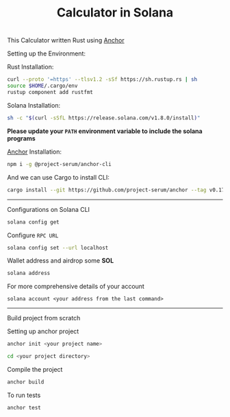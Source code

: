 <div align = "center">
<h1>Calculator in Solana <h1>
</div>

This Calculator written Rust using [Anchor](https://project-serum.github.io/anchor/getting-started/introduction.html) 

 Setting up the Environment:

 Rust Installation:

```bash
curl --proto '=https' --tlsv1.2 -sSf https://sh.rustup.rs | sh
source $HOME/.cargo/env
rustup component add rustfmt
```

 Solana Installation:

```bash
sh -c "$(curl -sSfL https://release.solana.com/v1.8.0/install)"
```
**Please update your `PATH` environment variable to include the solana programs**

 [Anchor](https://project-serum.github.io/anchor/getting-started/introduction.html) Installation: 

```bash
npm i -g @project-serum/anchor-cli
```

 And we can use Cargo to install CLI:

```bash
cargo install --git https://github.com/project-serum/anchor --tag v0.17.0 anchor-cli --locked
```

---

 Configurations on Solana CLI

```bash
solana config get
```

Configure `RPC URL`

```bash
solana config set --url localhost
```

Wallet address and airdrop some **SOL**

```bash
solana address
```

 For more comprehensive details of your account

```
solana account <your address from the last command>
```
---

 Build project from scratch

 Setting up anchor project

```bash
anchor init <your project name>

cd <your project directory>
```

 Compile the project

```bash
anchor build
```

 To run tests 

```bash
anchor test
```
